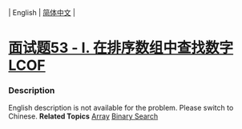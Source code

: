 | English | [简体中文](README.md) |

# [面试题53 - I. 在排序数组中查找数字  LCOF](https://leetcode-cn.com/problems/zai-pai-xu-shu-zu-zhong-cha-zhao-shu-zi-lcof)
 ### Description
English description is not available for the problem. Please switch to Chinese.
**Related Topics**  [Array](https://leetcode-cn.com/tag/array) [Binary Search](https://leetcode-cn.com/tag/binary-search) 